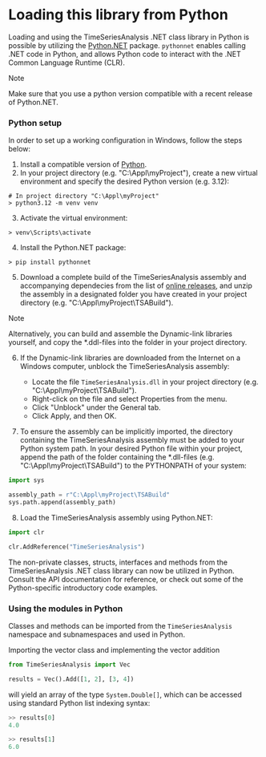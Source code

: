 # Loading this library from Python

Loading and using the TimeSeriesAnalysis .NET class library in Python is possible by utilizing the [Python.NET](https://github.com/pythonnet/pythonnet) package. ``pythonnet`` enables calling .NET code in Python, and allows Python code to interact with the .NET Common Language Runtime (CLR).

> [!Note]
> Make sure that you use a python version compatible with a recent release of Python&#46;NET.

### Python setup

In order to set up a working configuration in Windows, follow the steps below:

1. Install a compatible version of [Python](https://www.python.org/downloads/windows/).
2. In your project directory (e.g. "C:\Appl\myProject"), create a new virtual environment and specify the desired Python version (e.g. 3.12):

```console
# In project directory "C:\Appl\myProject"
> python3.12 -m venv venv
```

3. Activate the virtual environment:
```console
> venv\Scripts\activate
```

4. Install the Python&#46;NET package:
```console
> pip install pythonnet
```

5. Download a complete build of the TimeSeriesAnalysis assembly and accompanying dependecies from the list of [online releases](https://github.com/equinor/TimeSeriesAnalysis/releases), and unzip the assembly in a designated folder you have created in your project directory (e.g. "C:\Appl\myProject\TSABuild").

> [!Note]
> Alternatively, you can build and assemble the Dynamic-link libraries yourself, and copy the *.ddl-files into the folder in your project directory.

6. If the Dynamic-link libraries are downloaded from the Internet on a Windows computer, unblock the TimeSeriesAnalysis assembly:
    * Locate the file ``TimeSeriesAnalysis.dll`` in your project directory (e.g. "C:\Appl\myProject\TSABuild").
    * Right-click on the file and select Properties from the menu.
    * Click "Unblock" under the General tab.
    * Click Apply, and then OK.

7. To ensure the assembly can be implicitly imported, the directory containing the TimeSeriesAnalysis assembly must be added to your Python system path. In your desired Python file within your project, append the path of the folder containing the *.dll-files (e.g. "C:\Appl\myProject\TSABuild") to the PYTHONPATH of your system:

```Python
import sys

assembly_path = r"C:\Appl\myProject\TSABuild"
sys.path.append(assembly_path)
```

8. Load the TimeSeriesAnalysis assembly using Python&#46;NET:
```Python
import clr

clr.AddReference("TimeSeriesAnalysis")
```

The non-private classes, structs, interfaces and methods from the TimeSeriesAnalysis .NET class library can now be utilized in Python. Consult the API documentation for reference, or check out some of the Python-specific introductory code examples.

### Using the modules in Python

Classes and methods can be imported from the ``TimeSeriesAnalysis`` namespace and subnamespaces and used in Python.

Importing the vector class and implementing the vector addition
```Python
from TimeSeriesAnalysis import Vec

results = Vec().Add([1, 2], [3, 4])
```

will yield an array of the type ``System.Double[]``, which can be accessed using standard Python list indexing syntax:
```Python
>> results[0]
4.0

>> results[1]
6.0
```